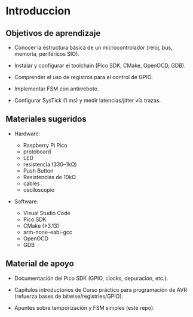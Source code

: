 # Introduccion

## Objetivos de aprendizaje

- Conocer la estructura básica de un microcontrolador (reloj, bus, memoria, periféricos SIO).

- Instalar y configurar el toolchain (Pico SDK, CMake, OpenOCD, GDB).

- Comprender el uso de registros para el control de GPIO.

- Implementar FSM con antirrebote.

- Configurar SysTick (1 ms) y medir latencias/jitter vía trazas.

## Materiales sugeridos

- Hardware: 
    - Raspberry Pi Pico
    - protoboard
    - LED
    - resistencia (330–1kΩ)
    - Push Button 
    - Resistencias de 10kΩ
    - cables 
    - osciloscopio

- Software: 
    - Visual Studio Code
    - Pico SDK
    - CMake (≥3.13) 
    - arm-none-eabi-gcc
    - OpenOCD
    - GDB

## Material de apoyo

- Documentación del Pico SDK (GPIO, clocks, depuración, etc.).

- Capítulos introductorios de Curso práctico para programación de AVR (refuerza bases de bitwise/registries/GPIO).

- Apuntes sobre temporización y FSM simples (este repo).

